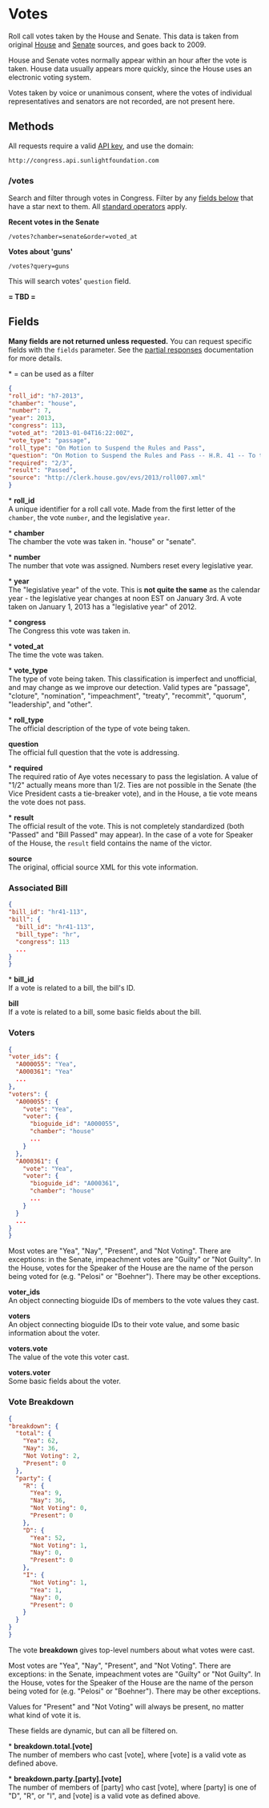 # Votes

Roll call votes taken by the House and Senate. This data is taken from original [House](http://clerk.house.gov/legislative/legvotes.aspx) and [Senate](http://www.senate.gov/pagelayout/legislative/a_three_sections_with_teasers/votes.htm) sources, and goes back to 2009. 

House and Senate votes normally appear within an hour after the vote is taken. House data usually appears more quickly, since the House uses an electronic voting system.

Votes taken by voice or unanimous consent, where the votes of individual representatives and senators are not recorded, are not present here.

## Methods

All requests require a valid [API key](index.html#parameters/api-key), and use the domain:

```text
http://congress.api.sunlightfoundation.com
```

### /votes

Search and filter through votes in Congress. Filter by any [fields below](#fields) that have a star next to them. All [standard operators](index.html#parameters/operators) apply.

**Recent votes in the Senate**

```text
/votes?chamber=senate&order=voted_at
```

**Votes about 'guns'**

```text
/votes?query=guns
```

This will search votes' `question` field.

**= TBD =**

## Fields

**Many fields are not returned unless requested.** You can request specific fields with the `fields` parameter. See the [partial responses](index.html#parameters/partial-responses) documentation for more details.

\* = can be used as a filter

```json
{
"roll_id": "h7-2013",
"chamber": "house",
"number": 7,
"year": 2013,
"congress": 113,
"voted_at": "2013-01-04T16:22:00Z",
"vote_type": "passage",
"roll_type": "On Motion to Suspend the Rules and Pass",
"question": "On Motion to Suspend the Rules and Pass -- H.R. 41 -- To temporarily increase the borrowing authority of the Federal Emergency Management Agency for carrying out the National Flood Insurance Program",
"required": "2/3",
"result": "Passed",
"source": "http://clerk.house.gov/evs/2013/roll007.xml"
}
```

\* **roll_id**<br/>
A unique identifier for a roll call vote. Made from the first letter of the `chamber`, the vote `number`, and the legislative `year`.

\* **chamber**<br/>
The chamber the vote was taken in. "house" or "senate".

\* **number**<br/>
The number that vote was assigned. Numbers reset every legislative year.

\* **year**<br/>
The "legislative year" of the vote. This is **not quite the same** as the calendar year - the legislative year changes at noon EST on January 3rd. A vote taken on January 1, 2013 has a "legislative year" of 2012.

\* **congress**<br/>
The Congress this vote was taken in.

\* **voted_at**<br/>
The time the vote was taken.

\* **vote_type**<br/>
The type of vote being taken. This classification is imperfect and unofficial, and may change as we improve our detection. Valid types are "passage", "cloture", "nomination", "impeachment", "treaty", "recommit", "quorum", "leadership", and "other".

\* **roll_type**<br/>
The official description of the type of vote being taken.

**question**<br/>
The official full question that the vote is addressing.

\* **required**<br/>
The required ratio of Aye votes necessary to pass the legislation. A value of "1/2" actually means more than 1/2. Ties are not possible in the Senate (the Vice President casts a tie-breaker vote), and in the House, a tie vote means the vote does not pass.

\* **result**<br/>
The official result of the vote. This is not completely standardized (both "Passed" and "Bill Passed" may appear). In the case of a vote for Speaker of the House, the `result` field contains the name of the victor.

**source**<br/>
The original, official source XML for this vote information.

### Associated Bill

```json
{
"bill_id": "hr41-113",
"bill": {
  "bill_id": "hr41-113",
  "bill_type": "hr",
  "congress": 113
  ...
}
}
```

\* **bill_id**<br/>
If a vote is related to a bill, the bill's ID.

**bill**<br/>
If a vote is related to a bill, some basic fields about the bill.

### Voters

```json
{
"voter_ids": {
  "A000055": "Yea",
  "A000361": "Yea"
  ...
},
"voters": {
  "A000055": {
    "vote": "Yea",
    "voter": {
      "bioguide_id": "A000055",
      "chamber": "house"
      ...
    }
  },
  "A000361": {
    "vote": "Yea",
    "voter": {
      "bioguide_id": "A000361",
      "chamber": "house"
      ...
    }
  }
  ...
}
}
```

Most votes are "Yea", "Nay", "Present", and "Not Voting". There are exceptions: in the Senate, impeachment votes are "Guilty" or "Not Guilty". In the House, votes for the Speaker of the House are the name of the person being voted for (e.g. "Pelosi" or "Boehner"). There may be other exceptions.

**voter_ids**<br/>
An object connecting bioguide IDs of members to the vote values they cast.

**voters**<br/>
An object connecting bioguide IDs to their vote value, and some basic information about the voter.

**voters.vote**<br/>
The value of the vote this voter cast.

**voters.voter**<br/>
Some basic fields about the voter.

### Vote Breakdown

```json
{
"breakdown": {
  "total": {
    "Yea": 62,
    "Nay": 36,
    "Not Voting": 2,
    "Present": 0
  },
  "party": {
    "R": {
      "Yea": 9,
      "Nay": 36,
      "Not Voting": 0,
      "Present": 0
    },
    "D": {
      "Yea": 52,
      "Not Voting": 1,
      "Nay": 0,
      "Present": 0
    },
    "I": {
      "Not Voting": 1,
      "Yea": 1,
      "Nay": 0,
      "Present": 0
    }
  }
}
}
```

The vote **breakdown** gives top-level numbers about what votes were cast.

Most votes are "Yea", "Nay", "Present", and "Not Voting". There are exceptions: in the Senate, impeachment votes are "Guilty" or "Not Guilty". In the House, votes for the Speaker of the House are the name of the person being voted for (e.g. "Pelosi" or "Boehner"). There may be other exceptions.

Values for "Present" and "Not Voting" will always be present, no matter what kind of vote it is.

These fields are dynamic, but can all be filtered on.

\* **breakdown.total.[vote]**<br/>
The number of members who cast [vote], where [vote] is a valid vote as defined above.

\* **breakdown.party.[party].[vote]**<br/>
The number of members of [party] who cast [vote], where [party] is one of "D", "R", or "I", and [vote] is a valid vote as defined above.
